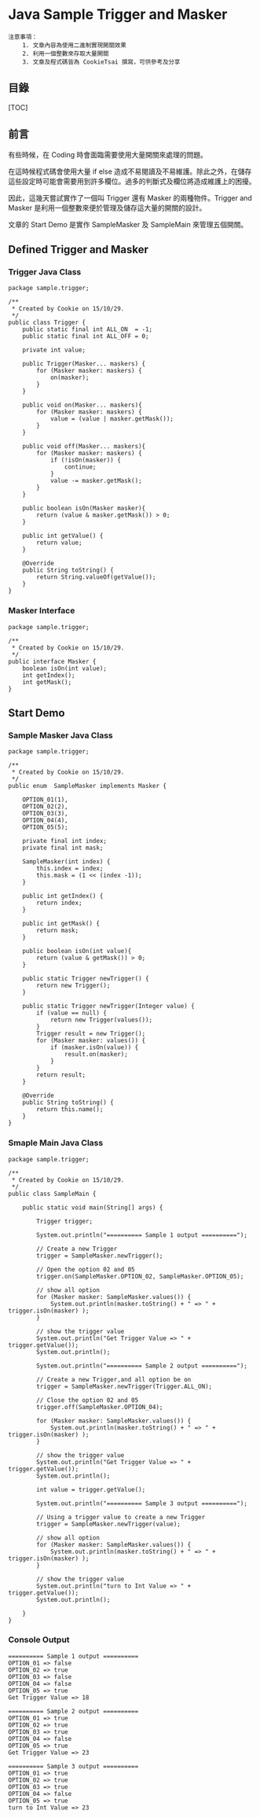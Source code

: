 # Java Sample Trigger and Masker

	注意事項：
		1. 文章內容為使用二進制實現開關效果
		2. 利用一個整數來存取大量開關
		3. 文章及程式碼皆為 CookieTsai 撰寫，可供參考及分享

## 目錄

[TOC]

## 前言

有些時候，在 Coding 時會面臨需要使用大量開關來處理的問題。

在這時候程式碼會使用大量 if else 造成不易閱讀及不易維護。除此之外，在儲存這些設定時可能會需要用到許多欄位。過多的判斷式及欄位將造成維護上的困擾。

因此，這幾天嘗試實作了一個叫 Trigger 還有 Masker 的兩種物件。Trigger and Masker 是利用一個整數來便於管理及儲存這大量的開關的設計。

文章的 Start Demo 是實作 SampleMasker 及 SampleMain 來管理五個開關。

## Defined Trigger and Masker

### Trigger Java Class

	package sample.trigger;

	/**
	 * Created by Cookie on 15/10/29.
	 */
	public class Trigger {
	    public static final int ALL_ON  = -1;
	    public static final int ALL_OFF = 0;

	    private int value;

	    public Trigger(Masker... maskers) {
	        for (Masker masker: maskers) {
	            on(masker);
	        }
	    }

	    public void on(Masker... maskers){
	        for (Masker masker: maskers) {
	            value = (value | masker.getMask());
	        }
	    }

	    public void off(Masker... maskers){
	        for (Masker masker: maskers) {
	            if (!isOn(masker)) {
	                continue;
	            }
	            value -= masker.getMask();
	        }
	    }

	    public boolean isOn(Masker masker){
	        return (value & masker.getMask()) > 0;
	    }

	    public int getValue() {
	        return value;
	    }

	    @Override
	    public String toString() {
	        return String.valueOf(getValue());
	    }
	}

### Masker Interface

	package sample.trigger;

	/**
	 * Created by Cookie on 15/10/29.
	 */
	public interface Masker {
	    boolean isOn(int value);
	    int getIndex();
	    int getMask();
	}
	
## Start Demo

### Sample Masker Java Class

	package sample.trigger;

	/**
	 * Created by Cookie on 15/10/29.
	 */
	public enum  SampleMasker implements Masker {

	    OPTION_01(1),
	    OPTION_02(2),
	    OPTION_03(3),
	    OPTION_04(4),
	    OPTION_05(5);

	    private final int index;
	    private final int mask;

	    SampleMasker(int index) {
	        this.index = index;
	        this.mask = (1 << (index -1));
	    }

	    public int getIndex() {
	        return index;
	    }

	    public int getMask() {
	        return mask;
	    }

	    public boolean isOn(int value){
	        return (value & getMask()) > 0;
	    }

	    public static Trigger newTrigger() {
	        return new Trigger();
	    }

	    public static Trigger newTrigger(Integer value) {
	        if (value == null) {
	            return new Trigger(values());
	        }
	        Trigger result = new Trigger();
	        for (Masker masker: values()) {
	            if (masker.isOn(value)) {
	                result.on(masker);
	            }
	        }
	        return result;
	    }

	    @Override
	    public String toString() {
	        return this.name();
	    }
	}

### Smaple Main Java Class

	package sample.trigger;

	/**
	 * Created by Cookie on 15/10/29.
	 */
	public class SampleMain {

	    public static void main(String[] args) {

	        Trigger trigger;

	        System.out.println("========== Sample 1 output ==========");

	        // Create a new Trigger
	        trigger = SampleMasker.newTrigger();

	        // Open the option 02 and 05
	        trigger.on(SampleMasker.OPTION_02, SampleMasker.OPTION_05);

	        // show all option
	        for (Masker masker: SampleMasker.values()) {
	            System.out.println(masker.toString() + " => " + trigger.isOn(masker) );
	        }

	        // show the trigger value
	        System.out.println("Get Trigger Value => " + trigger.getValue());
	        System.out.println();

	        System.out.println("========== Sample 2 output ==========");

	        // Create a new Trigger,and all option be on
	        trigger = SampleMasker.newTrigger(Trigger.ALL_ON);

	        // Close the option 02 and 05
	        trigger.off(SampleMasker.OPTION_04);

	        for (Masker masker: SampleMasker.values()) {
	            System.out.println(masker.toString() + " => " + trigger.isOn(masker) );
	        }

	        // show the trigger value
	        System.out.println("Get Trigger Value => " + trigger.getValue());
	        System.out.println();

	        int value = trigger.getValue();

	        System.out.println("========== Sample 3 output ==========");

	        // Using a trigger value to create a new Trigger
	        trigger = SampleMasker.newTrigger(value);

	        // show all option
	        for (Masker masker: SampleMasker.values()) {
	            System.out.println(masker.toString() + " => " + trigger.isOn(masker) );
	        }

	        // show the trigger value
	        System.out.println("turn to Int Value => " + trigger.getValue());
	        System.out.println();

	    }
	}

### Console Output
	
	========== Sample 1 output ==========
	OPTION_01 => false
	OPTION_02 => true
	OPTION_03 => false
	OPTION_04 => false
	OPTION_05 => true
	Get Trigger Value => 18

	========== Sample 2 output ==========
	OPTION_01 => true
	OPTION_02 => true
	OPTION_03 => true
	OPTION_04 => false
	OPTION_05 => true
	Get Trigger Value => 23

	========== Sample 3 output ==========
	OPTION_01 => true
	OPTION_02 => true
	OPTION_03 => true
	OPTION_04 => false
	OPTION_05 => true
	turn to Int Value => 23